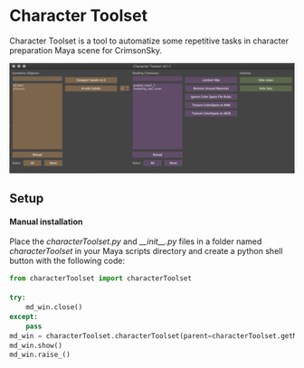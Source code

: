 # Character Toolset
Character Toolset is a tool to automatize some repetitive tasks in character preparation Maya scene for CrimsonSky.

<img src="https://github.com/AlbertoGZ-dev/characterToolset/blob/main/characterToolset.jpg"></img>

## Setup

#### Manual installation

Place the *characterToolset.py* and *\_\_init\_\_.py* files in a folder named *characterToolset* in your Maya scripts directory and create a python shell button with the following code:

```python
from characterToolset import characterToolset

try:
    md_win.close()
except:
    pass
md_win = characterToolset.characterToolset(parent=characterToolset.getMainWindow())
md_win.show()
md_win.raise_()
```
